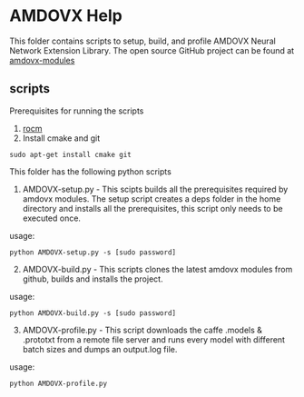 # AMDOVX Help 

This folder contains scripts to setup, build, and profile AMDOVX Neural Network Extension Library. The open source GitHub project can be found at [amdovx-modules](https://github.com/GPUOpen-ProfessionalCompute-Libraries/amdovx-modules)

## scripts 

Prerequisites for running the scripts
1. [rocm](https://github.com/RadeonOpenCompute/ROCm#installing-from-amd-rocm-repositories)
2. Install cmake and git
````
sudo apt-get install cmake git
````


This folder has the following python scripts

1. AMDOVX-setup.py - This scipts builds all the prerequisites required by amdovx modules. The setup script creates a deps folder in the home directory and installs all the prerequisites, this script only needs to be executed once.

usage:

````
python AMDOVX-setup.py -s [sudo password]
```` 

2. AMDOVX-build.py - This scripts clones the latest amdovx modules from github, builds and installs the project.

usage:

````
python AMDOVX-build.py -s [sudo password]
```` 

3. AMDOVX-profile.py - This script downloads the caffe .models & .prototxt from a remote file server and runs every model with different batch sizes and dumps an output.log file.

usage:

````
python AMDOVX-profile.py
```` 
